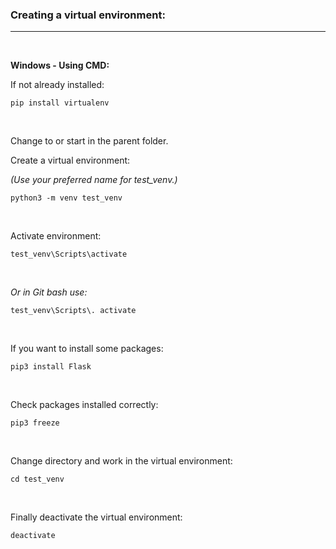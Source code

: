 
### Creating a virtual environment: ###

----------

<br>

**Windows - Using CMD:**

If not already installed:
 
	pip install virtualenv
<br>

Change to or start in the parent folder.

Create a virtual environment:

*(Use your preferred name for test_venv.)*


	python3 -m venv test_venv

<br>

Activate environment:
 
	test_venv\Scripts\activate

<br>

*Or in Git bash use:*
 
	test_venv\Scripts\. activate

<br>

If you want to install some packages:

	pip3 install Flask

<br>

Check packages installed correctly:

	pip3 freeze

<br>

Change directory and work in the virtual environment:

	cd test_venv

<br>


Finally deactivate the virtual environment:


	deactivate

<br>
